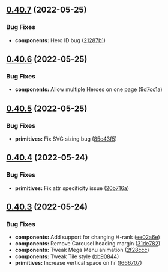## [0.40.7](https://github.com/jacecotton/tcds/compare/v0.40.6...v0.40.7) (2022-05-25)


### Bug Fixes

* **components:** Hero ID bug ([21287b1](https://github.com/jacecotton/tcds/commit/21287b1a8cae546cd48335f44ec3146fcd7e84d4))



## [0.40.6](https://github.com/jacecotton/tcds/compare/v0.40.5...v0.40.6) (2022-05-25)


### Bug Fixes

* **components:** Allow multiple Heroes on one page ([9d7cc1a](https://github.com/jacecotton/tcds/commit/9d7cc1ae3345e039193281a3c87f1bd3a6c2e003))



## [0.40.5](https://github.com/jacecotton/tcds/compare/v0.40.4...v0.40.5) (2022-05-25)


### Bug Fixes

* **primitives:** Fix SVG sizing bug ([85c43f5](https://github.com/jacecotton/tcds/commit/85c43f5b323c94a9b656a276746c7d0579dab030))



## [0.40.4](https://github.com/jacecotton/tcds/compare/v0.40.3...v0.40.4) (2022-05-24)


### Bug Fixes

* **primitives:** Fix attr specificity issue ([20b716a](https://github.com/jacecotton/tcds/commit/20b716a3b954bbc998c8c59c2710a0ab0141b3ab))



## [0.40.3](https://github.com/jacecotton/tcds/compare/v0.40.2...v0.40.3) (2022-05-24)


### Bug Fixes

* **components:** Add support for changing H-rank ([ee02a6e](https://github.com/jacecotton/tcds/commit/ee02a6ef617d92e6f064de5898e1614c98dc233c))
* **components:** Remove Carousel heading margin ([31de782](https://github.com/jacecotton/tcds/commit/31de7827f3168f2c249a3e659c7ba82e46d2f3f5))
* **components:** Tweak Mega Menu animation ([2f28ccc](https://github.com/jacecotton/tcds/commit/2f28ccc32343de4b27d00aad7c031bd6747f6f0d))
* **components:** Tweak Tile style ([bb90844](https://github.com/jacecotton/tcds/commit/bb908448607dfa0c91b12d966c90b8650e354f33))
* **primitives:** Increase vertical space on hr ([f666707](https://github.com/jacecotton/tcds/commit/f66670754fa423154885d2d7d2311170beeb5fe5))



